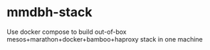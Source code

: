 # mmdbh-stack
Use docker compose to build out-of-box mesos+marathon+docker+bamboo+haproxy stack in one machine
